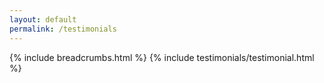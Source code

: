 ```yaml
---
layout: default
permalink: /testimonials
---
```


<main id="main">

  {% include breadcrumbs.html %}
  {% include testimonials/testimonial.html %}

</main>